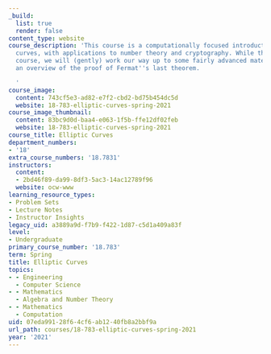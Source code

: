 ```yaml
---
_build:
  list: true
  render: false
content_type: website
course_description: 'This course is a computationally focused introduction to elliptic
  curves, with applications to number theory and cryptography. While this is an introductory
  course, we will (gently) work our way up to some fairly advanced material, including
  an overview of the proof of Fermat''s last theorem.

  '
course_image:
  content: 743cf5e3-ad82-e7f2-cbd2-bd75b454dc5d
  website: 18-783-elliptic-curves-spring-2021
course_image_thumbnail:
  content: 83bc9d0d-baa4-e063-1f5b-ffe12df02feb
  website: 18-783-elliptic-curves-spring-2021
course_title: Elliptic Curves
department_numbers:
- '18'
extra_course_numbers: '18.7831'
instructors:
  content:
  - 2bd46f89-da99-8df3-5ac3-14ac12789f96
  website: ocw-www
learning_resource_types:
- Problem Sets
- Lecture Notes
- Instructor Insights
legacy_uid: a3889a9d-f7b9-f422-1d87-c5d1a409a83f
level:
- Undergraduate
primary_course_number: '18.783'
term: Spring
title: Elliptic Curves
topics:
- - Engineering
  - Computer Science
- - Mathematics
  - Algebra and Number Theory
- - Mathematics
  - Computation
uid: 07eda991-28f6-4cf6-ab12-40fb8a2bbf9a
url_path: courses/18-783-elliptic-curves-spring-2021
year: '2021'
---
```

